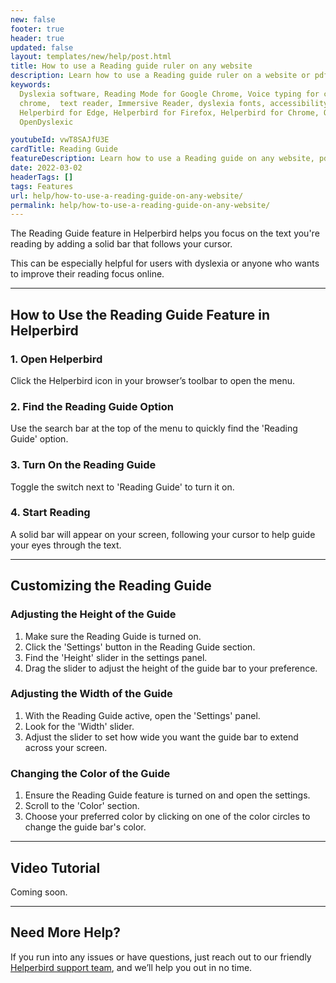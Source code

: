 ```yaml
---
new: false
footer: true
header: true
updated: false
layout: templates/new/help/post.html
title: How to use a Reading guide ruler on any website
description: Learn how to use a Reading guide ruler on a website or pdf with the Helperbird browser extension.
keywords:
  Dyslexia software, Reading Mode for Google Chrome, Voice typing for chrome, Text to speech for
  chrome,  text reader, Immersive Reader, dyslexia fonts, accessibility software, dyslexia software,
  Helperbird for Edge, Helperbird for Firefox, Helperbird for Chrome, Opendyslexic for Chrome,
  OpenDyslexic

youtubeId: vwT8SAJfU3E
cardTitle: Reading Guide
featureDescription: Learn how to use a Reading guide on any website, pdf or app.
date: 2022-03-02
headerTags: []
tags: Features
url: help/how-to-use-a-reading-guide-on-any-website/
permalink: help/how-to-use-a-reading-guide-on-any-website/
---
```



The Reading Guide feature in Helperbird helps you focus on the text you're reading by adding a solid bar that follows your cursor. 

This can be especially helpful for users with dyslexia or anyone who wants to improve their reading focus online.

---

## How to Use the Reading Guide Feature in Helperbird


### 1. Open Helperbird

Click the Helperbird icon in your browser’s toolbar to open the menu.

### 2. Find the Reading Guide Option

Use the search bar at the top of the menu to quickly find the 'Reading Guide' option.

### 3. Turn On the Reading Guide

Toggle the switch next to 'Reading Guide' to turn it on.

### 4. Start Reading

A solid bar will appear on your screen, following your cursor to help guide your eyes through the text.

---

## Customizing the Reading Guide

### Adjusting the Height of the Guide

1. Make sure the Reading Guide is turned on.
2. Click the 'Settings' button in the Reading Guide section.
3. Find the 'Height' slider in the settings panel.
4. Drag the slider to adjust the height of the guide bar to your preference.

### Adjusting the Width of the Guide

1. With the Reading Guide active, open the 'Settings' panel.
2. Look for the 'Width' slider.
3. Adjust the slider to set how wide you want the guide bar to extend across your screen.

### Changing the Color of the Guide

1. Ensure the Reading Guide feature is turned on and open the settings.
2. Scroll to the 'Color' section.
3. Choose your preferred color by clicking on one of the color circles to change the guide bar's color.

---

## Video Tutorial

Coming soon.

---

## Need More Help?

If you run into any issues or have questions, just reach out to our friendly [Helperbird support team](/support), and we’ll help you out in no time.

